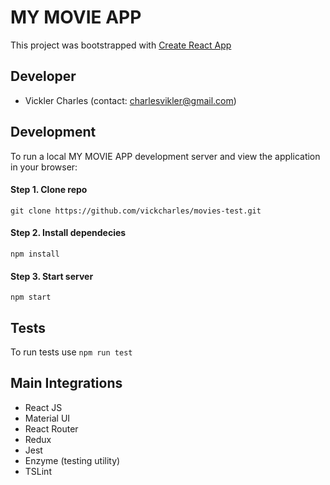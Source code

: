 # MY MOVIE APP
This project was bootstrapped with [Create React App](https://github.com/facebookincubator/create-react-app)

## Developer
 * Vickler Charles (contact: charlesvikler@gmail.com)

## Development
To run a local MY MOVIE APP development server and view the application in your browser:

#### Step 1. Clone repo
`git clone https://github.com/vickcharles/movies-test.git`

#### Step 2. Install dependecies
`npm install`

#### Step 3. Start server
`npm start`

## Tests
To run tests use `npm run test`

## Main Integrations
 * React JS
 * Material UI
 * React Router
 * Redux
 * Jest
 * Enzyme (testing utility)
 * TSLint
